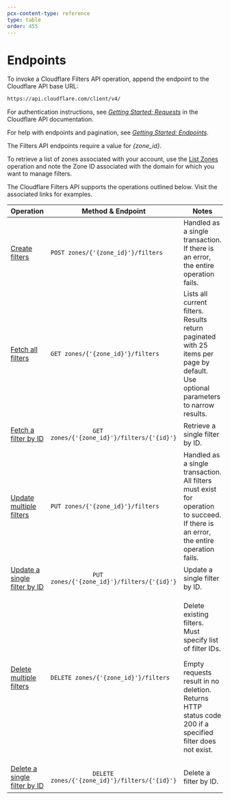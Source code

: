 ```yaml
---
pcx-content-type: reference
type: table
order: 455
---
```


# Endpoints

<ContentColumn>

To invoke a Cloudflare Filters API operation, append the endpoint to the Cloudflare API base URL:

```html
https://api.cloudflare.com/client/v4/
```

For authentication instructions, see [_Getting Started: Requests_](https://api.cloudflare.com/#getting-started-requests) in the Cloudflare API documentation.

For help with endpoints and pagination, see [_Getting Started: Endpoints_](https://api.cloudflare.com/#getting-started-endpoints).

<Aside type='warning' header='Important'>

The Filters API endpoints require a value for _{zone_id}_.

To retrieve a list of zones associated with your account, use the [List Zones](https://api.cloudflare.com/#zone-list-zones) operation and note the Zone ID associated with the domain for which you want to manage filters.

</Aside>

The Cloudflare Filters API supports the operations outlined below. Visit the associated links for examples.

</ContentColumn>

<TableWrap style="width:100%">
  <table style="table-layout:fixed; width:100%">
    <thead>
      <tr>
        <th>Operation</th>
        <th>Method & Endpoint</th>
        <th>Notes</th>
      </tr>
    </thead>
    <tbody>
      <tr>
        <td>
          <a href="/api/cf-filters/post/">Create filters</a>
        </td>
        <td>
          <code class="InlineCode">POST zones/{'{zone_id}'}/filters</code>
        </td>
        <td>Handled as a single transaction. If there is an error, the entire operation fails.</td>
      </tr>
      <tr>
        <td>
          <a href="/api/cf-filters/get/#get-all-filters">Fetch all filters</a>
        </td>
        <td>
          <code class="InlineCode">GET zones/{'{zone_id}'}/filters</code>
        </td>
        <td>
          Lists all current filters. Results return paginated with 25 items per page by default. Use
          optional parameters to narrow results.
        </td>
      </tr>
      <tr>
        <td>
          <a href="/api/cf-filters/get/#get-by-filter-id">Fetch a filter by ID</a>
        </td>
        <td>
          <code class="InlineCode">
            GET zones/{'{zone_id}'}/filters/{'{id}'}
          </code>
        </td>
        <td>Retrieve a single filter by ID.</td>
      </tr>
      <tr>
        <td>
          <a href="/api/cf-filters/put/#update-multiple-filters">Update multiple filters</a>
        </td>
        <td>
          <code class="InlineCode">PUT zones/{'{zone_id}'}/filters</code>
        </td>
        <td>
          Handled as a single transaction. All filters must exist for operation to succeed. If there
          is an error, the entire operation fails.
        </td>
      </tr>
      <tr>
        <td>
          <a href="/api/cf-filters/put/#update-a-single-filter">Update a single filter by ID</a>
        </td>
        <td>
          <code class="InlineCode">
            PUT zones/{'{zone_id}'}/filters/{'{id}'}
          </code>
        </td>
        <td>Update a single filter by ID.</td>
      </tr>
      <tr>
        <td>
          <a href="/api/cf-filters/delete/#delete-multiple-filters">Delete multiple filters</a>
        </td>
        <td>
          <code class="InlineCode">DELETE zones/{'{zone_id}'}/filters</code>
        </td>
        <td>
          <p>Delete existing filters. Must specify list of filter IDs.</p>
          <p>
            Empty requests result in no deletion. Returns HTTP status code 200 if a specified filter
            does not exist.
          </p>
        </td>
      </tr>
      <tr>
        <td>
          <a href="/api/cf-filters/delete/#delete-a-single-filter">Delete a single filter by ID</a>
        </td>
        <td>
          <code class="InlineCode">
            DELETE zones/{'{zone_id}'}/filters/{'{id}'}
          </code>
        </td>
        <td>Delete a filter by ID.</td>
      </tr>
    </tbody>
  </table>
</TableWrap>
